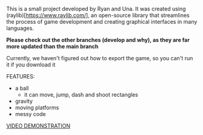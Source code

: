 This is a small project developed by Ryan and Una. It was created using (raylib)[https://www.raylib.com/], an open-source library that streamlines the process of game development and creating graphical interfaces in many languages.

**Please check out the other branches (develop and why), as they are far more updated than the main branch**

Currently, we haven't figured out how to export the game, so you can't run it if you download it

FEATURES:
- a ball
  - it can move, jump, dash and shoot rectangles
- gravity
- moving platforms
- messy code

[VIDEO DEMONSTRATION](https://youtu.be/F69clsxizJY)
